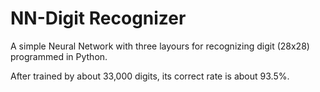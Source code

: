 # NN-Digit Recognizer

A simple Neural Network with three layours for recognizing digit (28x28) programmed in Python.

After trained by about 33,000 digits, its correct rate is about 93.5%.

